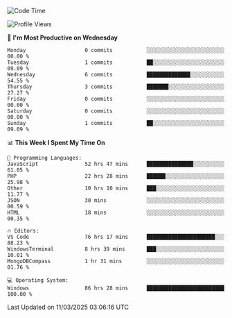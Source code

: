 <!--START_SECTION:waka-->
![Code Time](http://img.shields.io/badge/Code%20Time-4%2C342%20hrs%2027%20mins-blue)

![Profile Views](http://img.shields.io/badge/Profile%20Views-0-blue)

📅 **I'm Most Productive on Wednesday** 

```text
Monday                   0 commits           ░░░░░░░░░░░░░░░░░░░░░░░░░   00.00 % 
Tuesday                  1 commits           ██░░░░░░░░░░░░░░░░░░░░░░░   09.09 % 
Wednesday                6 commits           ██████████████░░░░░░░░░░░   54.55 % 
Thursday                 3 commits           ███████░░░░░░░░░░░░░░░░░░   27.27 % 
Friday                   0 commits           ░░░░░░░░░░░░░░░░░░░░░░░░░   00.00 % 
Saturday                 0 commits           ░░░░░░░░░░░░░░░░░░░░░░░░░   00.00 % 
Sunday                   1 commits           ██░░░░░░░░░░░░░░░░░░░░░░░   09.09 % 
```


📊 **This Week I Spent My Time On** 

```text
💬 Programming Languages: 
JavaScript               52 hrs 47 mins      ███████████████░░░░░░░░░░   61.05 % 
PHP                      22 hrs 28 mins      ██████░░░░░░░░░░░░░░░░░░░   25.98 % 
Other                    10 hrs 10 mins      ███░░░░░░░░░░░░░░░░░░░░░░   11.77 % 
JSON                     30 mins             ░░░░░░░░░░░░░░░░░░░░░░░░░   00.59 % 
HTML                     18 mins             ░░░░░░░░░░░░░░░░░░░░░░░░░   00.35 % 

🔥 Editors: 
VS Code                  76 hrs 17 mins      ██████████████████████░░░   88.23 % 
WindowsTerminal          8 hrs 39 mins       ███░░░░░░░░░░░░░░░░░░░░░░   10.01 % 
MongoDBCompass           1 hr 31 mins        ░░░░░░░░░░░░░░░░░░░░░░░░░   01.76 % 

💻 Operating System: 
Windows                  86 hrs 28 mins      █████████████████████████   100.00 % 
```


 Last Updated on 11/03/2025 03:06:16 UTC
<!--END_SECTION:waka-->
